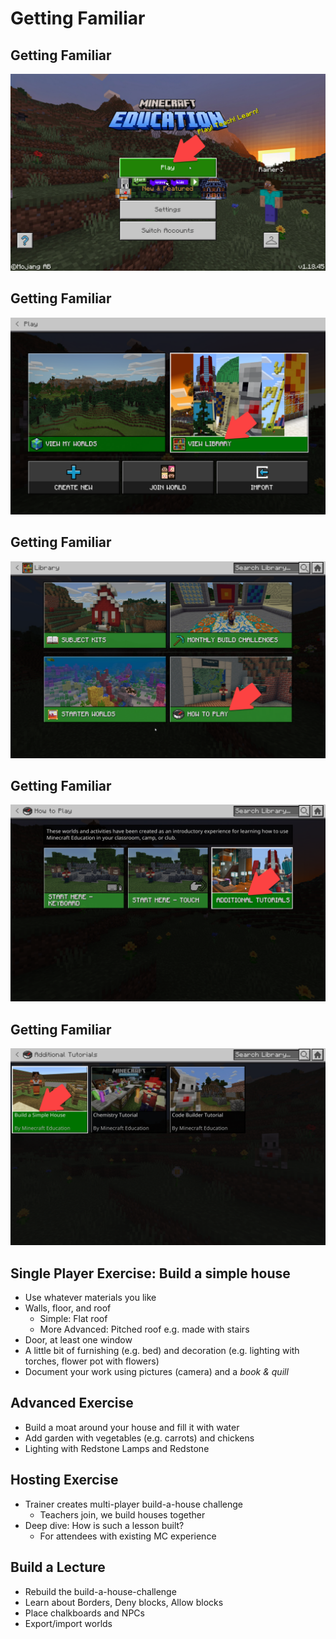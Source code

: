 # Getting Familiar


## Getting Familiar

![Start screen](images/0040-starter.png)


## Getting Familiar

![View library](images/0040-library.png)


## Getting Familiar

![How to play lessons](images/0040-how-to-play.png)


## Getting Familiar

![Start screen](images/0050-additional-tutorials.png)


## Getting Familiar

![Start screen](images/0050-build-house.png)


## Single Player Exercise: Build a simple house

* Use whatever materials you like
* Walls, floor, and roof
  * Simple: Flat roof
  * More Advanced: Pitched roof e.g. made with stairs
* Door, at least one window
* A little bit of furnishing (e.g. bed) and decoration (e.g. lighting with torches, flower pot with flowers)
* Document your work using pictures (camera) and a *book & quill*


## Advanced Exercise

* Build a moat around your house and fill it with water
* Add garden with vegetables (e.g. carrots) and chickens
* Lighting with Redstone Lamps and Redstone


## Hosting Exercise

* Trainer creates multi-player build-a-house challenge
  * Teachers join, we build houses together
* Deep dive: How is such a lesson built?
  * For attendees with existing MC experience

## Build a Lecture

* Rebuild the build-a-house-challenge
* Learn about Borders, Deny blocks, Allow blocks
* Place chalkboards and NPCs
* Export/import worlds
